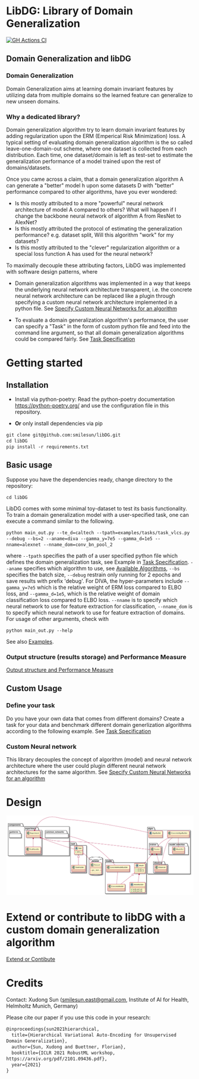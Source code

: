 LibDG: Library of Domain Generalization
================================================
<!-- markdown-link-check-disable-next-line -->
[![GH Actions CI ](https://github.com/volkamerlab/teachopencadd/workflows/CI/badge.svg)](https://github.com/volkamerlab/teachopencadd/actions?query=branch%3Amaster+workflow%3ACI)

## Domain Generalization and libDG

### Domain Generalization

Domain Generalization aims at learning domain invariant features by utilizing data from multiple domains so the learned feature can generalize to new unseen domains. 


### Why a dedicated library?

Domain generalization algorithm try to learn domain invariant features by adding regularization upon the ERM (Emperical Risk Minimization) loss. A typical setting of evaluating domain generalization algorithm is the so called leave-one-domain-out scheme, where one dataset is collected from each distribution. Each time, one dataset/domain is left as test-set to estimate the generalization performance of a model trained upon the rest of domains/datasets.


Once you came across a claim,  that a domain generalization algorithm A can generate a "better" model  h upon some datasets D with "better" performance compared to other algorithms, have you ever wondered:

- Is this mostly attributed to a more "powerful" neural network architecture of model A compared to others? What will happen if I change the backbone neural network of algorithm A from ResNet to AlexNet?
- Is this mostly attributed the protocol of estimating the generalization performance? e.g. dataset split, Will this algorithm "work" for my datasets?
- Is this mostly attributed to the "clever" regularization algorithm or a special loss function A has used for the neural network?

To maximally decouple these attributing factors, LibDG was implemented with software design patterns, where

- Domain generalization algorithms was implemented in a way that keeps the underlying neural network architecture transparent, i.e. the concrete neural network architecture can be replaced like a plugin through specifying a custom neural network architecture implemented in a python file. See [Specify Custom Neural Networks for an algorithm](libdg/compos/doc_custom_nn.md) 

- To evaluate a domain generalization algorithm's performance, the user can specify a "Task" in the form of custom python file and feed into the command line argument, so that all domain generalization algorithms could be compared fairly. See [Task Specification](libdg/tasks/README.md) 

# Getting started
## Installation

- Install via python-poetry:
Read the python-poetry documentation https://python-poetry.org/ and use the configuration file in this repository.

- **Or** only install dependencies via pip
```
git clone git@github.com:smilesun/libDG.git
cd libDG
pip install -r requirements.txt
```

## Basic usage
Suppose you have the dependencies ready, change directory to the repository:
```
cd libDG
```
LibDG comes with some minimal toy-dataset to test its basis functionality. To train a domain generalization model with a user-specified task, one can execute a command similar to the following.
```
python main_out.py --te_d=caltech --tpath=examples/tasks/task_vlcs.py --debug --bs=2 --aname=diva --gamma_y=7e5 --gamma_d=1e5 --nname=alexnet --nname_dom=conv_bn_pool_2
```
where `--tpath` specifies the path of a user specified python file which defines the domain generalization task, see Example in [Task Specification](libdg/tasks/README.md). `--aname` specifies which algorithm to use, see [Available Algorithms](libdg/algos/README.md), `--bs` specifies the batch size, `--debug` restrain only running for 2 epochs and save results with prefix 'debug'. For DIVA, the hyper-parameters include `--gamma_y=7e5` which is the relative weight of ERM loss compared to ELBO loss, and  `--gamma_d=1e5`, which is the relative weight of domain classification loss compared to ELBO loss.
`--nname` is to specify which neural network to use for feature extraction for classification, `--nname_dom` is to specify which neural network to use for feature extraction of domains.
For usage of other arguments, check with 

```
python main_out.py --help
```

See also [Examples](./examples.sh).

### Output structure (results storage) and Performance Measure
[Output structure and Performance Measure](./doc_output.md)

## Custom Usage

### Define your task 
Do you have your own data that comes from different domains? Create a task for your data and benchmark different domain generlization algorithms according to the following example. See
[Task Specification](libdg/tasks/README.md) 

### Custom Neural network 
This library decouples the concept of algorithm (model) and neural network architecture where the user could plugin different neural network architectures for the same algorithm. See
[Specify Custom Neural Networks for an algorithm](libdg/compos/doc_custom_nn.md) 

# Design
![Design Diagram](libDG.svg)

# Extend or contribute to libDG with a custom domain generalization algorithm
[Extend or Contibute](./doc_extend_contribute.md)

# Credits
Contact: Xudong Sun (smilesun.east@gmail.com, Institute of AI for Health, Helmholtz Munich, Germany)

Please cite our paper if you use this code in your research:
```
@inproceedings{sun2021hierarchical,
  title={Hierarchical Variational Auto-Encoding for Unsupervised Domain Generalization},
  author={Sun, Xudong and Buettner, Florian},
  booktitle={ICLR 2021 RobustML workshop, https://arxiv.org/pdf/2101.09436.pdf},
  year={2021}
}
```
